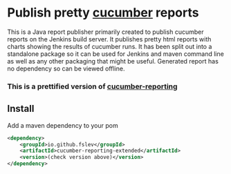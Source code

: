 # Publish pretty [cucumber](https://cucumber.io/) reports

This is a Java report publisher primarily created to publish cucumber reports on the Jenkins build server.
It publishes pretty html reports with charts showing the results of cucumber runs. It has been split out into a standalone package so it can be used for Jenkins and maven command line as well as any other packaging that might be useful. Generated report has no dependency so can be viewed offline.

### This is a prettified version of [cucumber-reporting](https://github.com/damianszczepanik/cucumber-reporting)

## Install

Add a maven dependency to your pom
```xml
<dependency>
    <groupId>io.github.fslev</groupId>
    <artifactId>cucumber-reporting-extended</artifactId>
    <version>(check version above)</version>
</dependency>
```